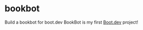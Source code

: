 # bookbot
Build a bookbot for boot.dev
BookBot is my first [Boot.dev](https://www.boot.dev) project!

